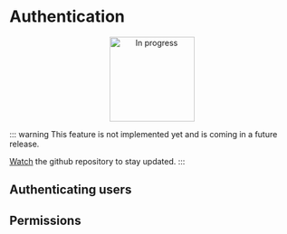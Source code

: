 # Authentication

<p style="text-align: center">
    <img src="/undraw_in_progress_ql66.svg" height="150" alt="In progress">
</p>

::: warning
This feature is not implemented yet and is coming in a future release.

[Watch](https://github.com/System-Glitch/goyave) the github repository to stay updated.
:::

## Authenticating users

## Permissions
